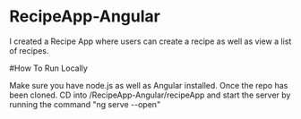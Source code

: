 # RecipeApp-Angular

I created a Recipe App where users can create a recipe as well as view a list of recipes.

#How To Run Locally

Make sure you have node.js as well as Angular installed.
Once the repo has been cloned. CD into /RecipeApp-Angular/recipeApp and start the server by running the command "ng serve --open"

